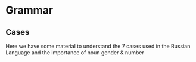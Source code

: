 <h1>Grammar</h1>
<tr>
<h2>Cases</h2>
  
<p>Here we have some material to understand the 7 cases used in the Russian Language and the importance of noun gender & number</p>
